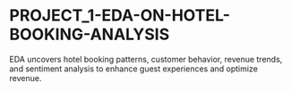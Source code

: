 # PROJECT_1-EDA-ON-HOTEL-BOOKING-ANALYSIS
EDA uncovers hotel booking patterns, customer behavior, revenue trends, and sentiment analysis to enhance guest experiences and optimize revenue.
